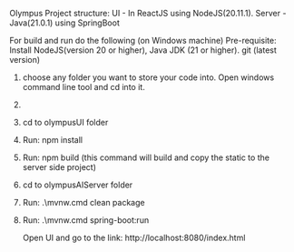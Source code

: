 Olympus Project structure:
     UI - In ReactJS using NodeJS(20.11.1).
     Server - Java(21.0.1) using SpringBoot

For build and run do the following (on Windows machine)
Pre-requisite: Install NodeJS(version 20 or higher), Java JDK (21 or higher). git (latest version)
1) choose any folder you want to store your code into. Open windows command line tool and cd into it.
2) 
3)  cd to olympusUI folder
4) Run: npm install
5) Run: npm build   (this command will build and copy the static to the server side project)
6) cd to olympusAIServer folder
7) Run: .\mvnw.cmd clean package
8) Run: .\mvnw.cmd spring-boot:run

   Open UI and go to the link:
   http://localhost:8080/index.html

